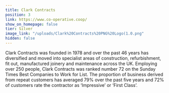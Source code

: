 ```yaml
---
title: Clark Contracts
position: 3
link: https://www.co-operative.coop/
show_on_homepage: false
tier: Silver
image_link: "/uploads/Clark%20Contracts%20PNG%20Logo(1.0.png"
hidden: false
---
```


Clark Contracts was founded in 1978 and over the past 46 years has diversified and moved into specialist areas of construction, refurbishment, fit out, manufactured joinery and maintenance across the UK.  Employing over 250 people, Clark Contracts was ranked number 72 on the Sunday Times Best Companies to Work for List. The proportion of business derived from repeat customers has averaged 79% over the past five years and 72% of customers rate the contractor as ‘Impressive’ or ‘First Class’.
